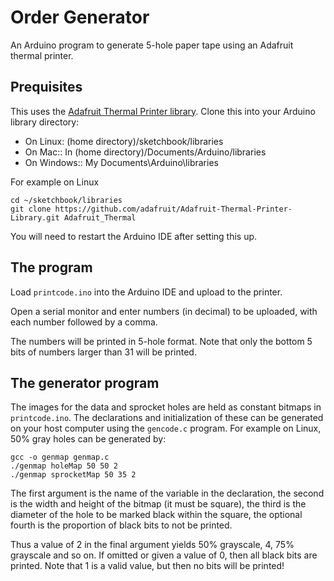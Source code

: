 # Order Generator

An Arduino program to generate 5-hole paper tape using an Adafruit thermal
printer.

## Prequisites

This uses the
[Adafruit Thermal Printer library](https://github.com/adafruit/Adafruit-Thermal-Printer-Library). Clone
this into your Arduino library directory:
- On Linux: (home directory)/sketchbook/libraries
- On Mac:: In (home directory)/Documents/Arduino/libraries
- On Windows:: My Documents\Arduino\libraries

For example on Linux
```
cd ~/sketchbook/libraries
git clone https://github.com/adafruit/Adafruit-Thermal-Printer-Library.git Adafruit_Thermal
```
You will need to restart the Arduino IDE after setting this up.

## The program

Load `printcode.ino` into the Arduino IDE and upload to the printer.

Open a serial monitor and enter numbers (in decimal) to be uploaded, with each
number followed by a comma.

The numbers will be printed in 5-hole format. Note that only the bottom 5 bits
of numbers larger than 31 will be printed.


## The generator program

The images for the data and sprocket holes are held as constant bitmaps in
`printcode.ino`. The declarations and initialization of these can be generated
on your host computer using the `gencode.c` program.  For example on Linux,
50% gray holes can be generated by:
```
gcc -o genmap genmap.c
./genmap holeMap 50 50 2
./genmap sprocketMap 50 35 2
```
The first argument is the name of the variable in the declaration, the second
is the width and height of the bitmap (it must be square), the third is the
diameter of the hole to be marked black within the square, the optional fourth
is the proportion of black bits to not be printed.

Thus a value of 2 in the final argument yields 50% grayscale, 4, 75% grayscale
and so on. If omitted or given a value of 0, then all black bits are
printed. Note that 1 is a valid value, but then no bits will be printed!
